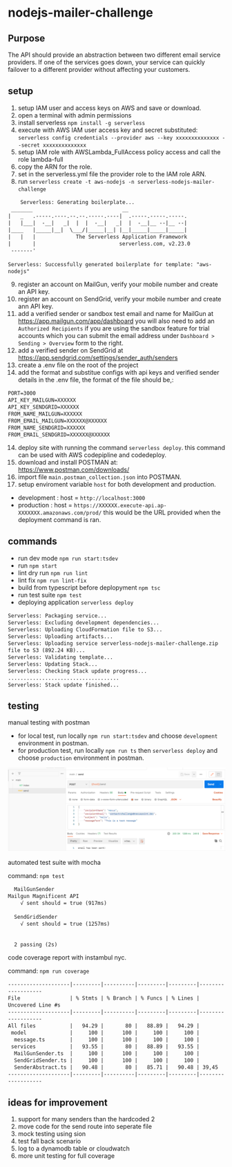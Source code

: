 ﻿# nodejs-mailer-challenge

## Purpose

The API should provide an abstraction between two different email service providers. If one of
the services goes down, your service can quickly failover to a different provider without affecting your
customers.

## setup

1. setup IAM user and access keys on AWS and save or download.
2. open a terminal with admin permissions
3. install serverless `npm install -g serverless`
4. execute with AWS IAM user access key and secret substituted: `serverless config credentials --provider aws --key xxxxxxxxxxxxxx --secret xxxxxxxxxxxxxx`
5. setup IAM role with AWSLambda_FullAccess policy access and call the role lambda-full
6. copy the ARN for the role.
7. set in the serverless.yml file the provider role to the IAM role ARN.
8. run `serverless create -t aws-nodejs -n serverless-nodejs-mailer-challenge`
   
```
    Serverless: Generating boilerplate...
 _______                             __
|   _   .-----.----.--.--.-----.----|  .-----.-----.-----.
|   |___|  -__|   _|  |  |  -__|   _|  |  -__|__ --|__ --|
|____   |_____|__|  \___/|_____|__| |__|_____|_____|_____|
|   |   |             The Serverless Application Framework
|       |                           serverless.com, v2.23.0
 -------'

Serverless: Successfully generated boilerplate for template: "aws-nodejs"
```
9. register an account on MailGun, verify your mobile number and create an API key.
10. register an account on SendGrid, verify your mobile number and create ann API key.
11. add a verified sender or sandbox test email and name for MailGun at https://app.mailgun.com/app/dashboard
    you will also need to add an `Authorized Recipients` if you are using the sandbox feature for trial accounts which you can submit the email address under `Dashboard > Sending > Overview` form to the right.
12. add a verified sender on SendGrid at https://app.sendgrid.com/settings/sender_auth/senders
14. create a .env file on the root of the project
15. add the format and substitue configs with api keys and verified sender details in the .env file, the format of the file should be,:

```
PORT=3000
API_KEY_MAILGUN=XXXXXX
API_KEY_SENDGRID=XXXXXX
FROM_NAME_MAILGUN=XXXXXX
FROM_EMAIL_MAILGUN=XXXXXX@XXXXXX
FROM_NAME_SENDGRID=XXXXXX
FROM_EMAIL_SENDGRID=XXXXXX@XXXXXX
```

14. deploy site with running the command `serverless deploy`. this command can be used with AWS codepipline and codedeploy.
15. download and install POSTMAN at: https://www.postman.com/downloads/
16. import file `main.postman_collection.json` into POSTMAN.
17. setup enviroment variable `host` for both development and production.
* development : host = `http://localhost:3000`
* production : host = `https://XXXXXX.execute-api.ap-XXXXXXX.amazonaws.com/prod/` this would be the URL provided when the deployment command is ran.

## commands

* run dev mode `npm run start:tsdev`
* run `npm start`
* lint dry run `npm run lint`
* lint fix `npm run lint-fix`
* build from typescript before deplopyment `npm tsc`
* run test suite `npm test`
* deploying application `serverless deploy`
```
Serverless: Packaging service...
Serverless: Excluding development dependencies...
Serverless: Uploading CloudFormation file to S3...
Serverless: Uploading artifacts...
Serverless: Uploading service serverless-nodejs-mailer-challenge.zip file to S3 (892.24 KB)...
Serverless: Validating template...
Serverless: Updating Stack...
Serverless: Checking Stack update progress...
....................................
Serverless: Stack update finished...
```

## testing

manual testing with postman

- for local test, run locally `npm run start:tsdev` and choose `development` environment in postman.
- for production test, run locally `npm run ts` then `serverless deploy` and choose `production` environment in postman.

![manual testing with postman](postman-send.png)

automated test suite with mocha

command: `npm test`

```
  MailGunSender
Mailgun Magnificent API
    √ sent should = true (917ms)

  SendGridSender
    √ sent should = true (1257ms)


  2 passing (2s)
```

code coverage report with instambul nyc.

command: `npm run coverage`

```
--------------------|---------|----------|---------|---------|-------------------
File                | % Stmts | % Branch | % Funcs | % Lines | Uncovered Line #s
--------------------|---------|----------|---------|---------|-------------------
All files           |   94.29 |       80 |   88.89 |   94.29 |
 model              |     100 |      100 |     100 |     100 |
  message.ts        |     100 |      100 |     100 |     100 |
 services           |   93.55 |       80 |   88.89 |   93.55 |
  MailGunSender.ts  |     100 |      100 |     100 |     100 |
  SendGridSender.ts |     100 |      100 |     100 |     100 |
  SenderAbstract.ts |   90.48 |       80 |   85.71 |   90.48 | 39,45
--------------------|---------|----------|---------|---------|-------------------
```

## ideas for improvement

1. support for many senders than the hardcoded 2
2. move code for the send route into seperate file
3. mock testing using sion
4. test fall back scenario
5. log to a dynamodb table or cloudwatch
6. more unit testing for full coverage
